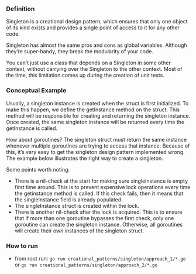 ### Definition
Singleton is a creational design pattern, which ensures that only one object of its kind exists and provides a single point of access to it for any other code.

Singleton has almost the same pros and cons as global variables. Although they’re super-handy, they break the modularity of your code.

You can’t just use a class that depends on a Singleton in some other context, without carrying over the Singleton to the other context. Most of the time, this limitation comes up during the creation of unit tests.

### Conceptual Example
Usually, a singleton instance is created when the struct is first initialized. To make this happen, we define the getInstance method on the struct. This method will be responsible for creating and returning the singleton instance. Once created, the same singleton instance will be returned every time the getInstance is called.

How about goroutines? The singleton struct must return the same instance whenever multiple goroutines are trying to access that instance. Because of this, it’s very easy to get the singleton design pattern implemented wrong. The example below illustrates the right way to create a singleton.

Some points worth noting:
- There is a nil-check at the start for making sure singleInstance is empty first time around. This is to prevent expensive lock operations every time the getinstance method is called. If this check fails, then it means that the singleInstance field is already populated.
- The singleInstance struct is created within the lock.
- There is another nil-check after the lock is acquired. This is to ensure that if more than one goroutine bypasses the first check, only one goroutine can create the singleton instance. Otherwise, all goroutines will create their own instances of the singleton struct.

### How to run
- from root run: `go run creational_patterns/singleton/approach_1/*.go` or `go run creational_patterns/singleton/approach_2/*.go`